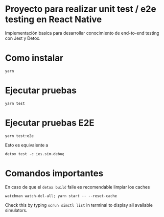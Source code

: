# Proyecto para realizar unit test / e2e testing en React Native

Implementación basica para desarrollar conocimiento de end-to-end testing con Jest y Detox.

# Como instalar

```
yarn
```

# Ejecutar pruebas

```
yarn test
```

# Ejecutar pruebas E2E

```
yarn test:e2e
```

Esto es equivalente a

```
detox test -c ios.sim.debug
```

# Comandos importantes

En caso de que el `detox build` falle es recomendable limpiar los caches

```
watchman watch-del-all; yarn start -- --reset-cache
```

Check this by typing `xcrun simctl list` in terminal to display all available simulators.
